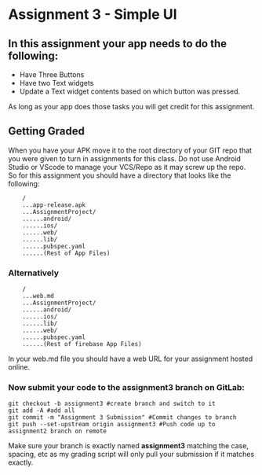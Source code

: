 # Assignment 3 - Simple UI

## In this assignment your app needs to do the following:

* Have Three Buttons
* Have two Text widgets
* Update a Text widget contents based on which button was pressed.

As long as your app does those tasks you will get credit for this assignment.

## Getting Graded

When you have your APK move it to the root directory of your GIT repo that you were given to turn in assignments for this class. Do not use Android Studio or VScode to manage your VCS/Repo as it may screw up the repo. So for this assignment you should have a directory that looks like the following:

```
    /
    ...app-release.apk
    ...AssignmentProject/
    ......android/
    ......ios/
    ......web/
    ......lib/
    ......pubspec.yaml
    ......(Rest of App Files)
```

### Alternatively

```
    /
    ...web.md
    ...AssignmentProject/
    ......android/
    ......ios/
    ......lib/
    ......web/
    ......pubspec.yaml
    ......(Rest of firebase App Files)
```
In your web.md file you should have a web URL for your assignment hosted online. 

### Now submit your code to the **assignment3** branch on GitLab:

```
git checkout -b assignment3 #create branch and switch to it
git add -A #add all
git commit -m "Assignment 3 Submission" #Commit changes to branch
git push --set-upstream origin assignment3 #Push code up to assignment2 branch on remote
```

Make sure your branch is exactly named **assignment3** matching the case, spacing, etc as my grading script will only pull your submission if it matches exactly.
